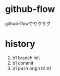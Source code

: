 github-flow
===============

github-flowでサクサク

history
===
1. b1 branch init
2. b1 commit
3. b1 push orign b1:n1